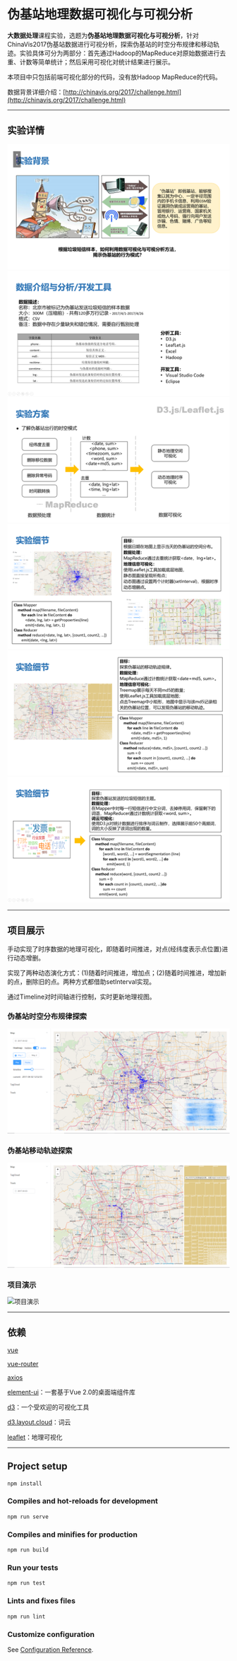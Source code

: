 # 伪基站地理数据可视化与可视分析

**大数据处理**课程实验，选题为**伪基站地理数据可视化与可视分析**，针对ChinaVis2017伪基站数据进行可视分析，探索伪基站的时空分布规律和移动轨迹。实验具体可分为两部分：首先通过Hadoop的MapReduce对原始数据进行去重、计数等简单统计；然后采用可视化对统计结果进行展示。

本项目中只包括前端可视化部分的代码，没有放Hadoop MapReduce的代码。

数据背景详细介绍：[http://chinavis.org/2017/challenge.html](http://chinavis.org/2017/challenge.html)

---

## 实验详情

![实验背景](public/images/1.png)
![数据说明](public/images/2.png)
![实验方案](public/images/3.png)
![实验细节](public/images/4.png)
![实验细节](public/images/5.png)
![实验细节](public/images/6.png)

---

## 项目展示
手动实现了时序数据的地理可视化，即随着时间推进，对点(经纬度表示点位置)进行动态增删。

实现了两种动态演化方式：(1)随着时间推进，增加点；(2)随着时间推进，增加新的点，删除旧的点。两种方式都借助setInterval实现。

通过Timeline对时间轴进行控制，实时更新地理视图。

### 伪基站时空分布规律探索
![伪基站时空分布规律探索](public/images/SpatialAndTemporalDistribution.png)

### 伪基站移动轨迹探索 
![伪基站移动轨迹探索](public/images/MovingTrack.png)

### 项目演示
![项目演示](public/images/project-display.gif)

---

## 依赖
[vue](https://cn.vuejs.org/v2/guide/)

[vue-router](https://router.vuejs.org/zh/guide/#html)

[axios](https://www.kancloud.cn/yunye/axios/234845)

[element-ui](http://element-cn.eleme.io/#/zh-CN)：一套基于Vue 2.0的桌面端组件库

[d3](https://d3js.org/)：一个受欢迎的可视化工具

[d3.layout.cloud](https://www.npmjs.com/package/d3.layout.cloud)：词云

[leaflet](https://leafletjs.com/)：地理可视化

---

## Project setup
```
npm install
```

### Compiles and hot-reloads for development
```
npm run serve
```

### Compiles and minifies for production
```
npm run build
```

### Run your tests
```
npm run test
```

### Lints and fixes files
```
npm run lint
```

### Customize configuration
See [Configuration Reference](https://cli.vuejs.org/config/).
